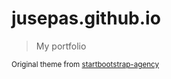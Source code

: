 jusepas.github.io
=================

> My portfolio


<sub>Original theme from <a href="https://github.com/BlackrockDigital/startbootstrap-agency">startbootstrap-agency</a></sub>

